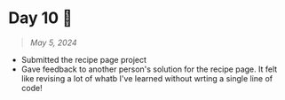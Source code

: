 # Day 10 🍳

> *May 5, 2024*

- Submitted the recipe page project
- Gave feedback to another person's solution for the recipe page. It felt like revising a lot of whatb I've learned without wrting a single line of code!